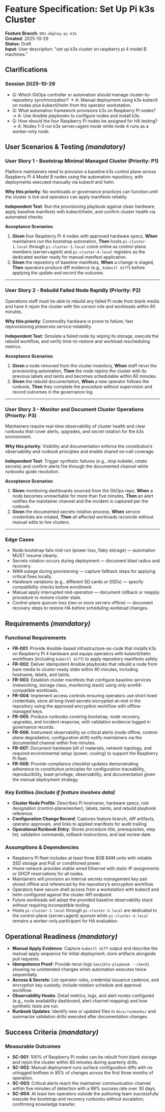 # Feature Specification: Set Up Pi k3s Cluster

**Feature Branch**: `001-deploy-pi-k3s`  
**Created**: 2025-10-29  
**Status**: Draft  
**Input**: User description: "set up k3s cluster on raspberry pi 4 model B machines."

## Clarifications

### Session 2025-10-29

- Q: Which GitOps controller or automation should manage cluster-to-repository synchronization? → A: Manual deployment using k3s kubectl on nodes plus kubectl/helm from the operator workstation.
- Q: What automation framework provisions k3s on Raspberry Pi nodes? → A: Use Ansible playbooks to configure nodes and install k3s.
- Q: How should the four Raspberry Pi nodes be assigned for HA testing? → A: Nodes 1–3 run k3s server+agent mode while node 4 runs as a worker-only node.

## User Scenarios & Testing *(mandatory)*

### User Story 1 - Bootstrap Minimal Managed Cluster (Priority: P1)

Platform maintainers need to provision a baseline k3s control plane across Raspberry Pi 4 Model B nodes using the automation repository, with deployments executed manually via kubectl and helm.

**Why this priority**: No workloads or governance practices can function until the cluster is live and operators can apply manifests reliably.

**Independent Test**: Run the provisioning playbook against clean hardware, apply baseline manifests with kubectl/helm, and confirm cluster health via automated checks.

**Acceptance Scenarios**:

1. **Given** four Raspberry Pi 4 nodes with approved hardware specs, **When** maintainers run the bootstrap automation, **Then** hosts `pi-cluster-1.local` through `pi-cluster-3.local` come online as control-plane members (server+agent) and `pi-cluster-4.local` registers as the dedicated worker ready for manual manifest application.
2. **Given** the repository of baseline manifests, **When** a change is staged, **Then** operators produce diff evidence (e.g., `kubectl diff`) before applying the update and record the outcome.

---

### User Story 2 - Rebuild Failed Node Rapidly (Priority: P2)

Operations staff must be able to rebuild any failed Pi node from blank media and have it rejoin the cluster with the correct role and workloads within 60 minutes.

**Why this priority**: Commodity hardware is prone to failure; fast reprovisioning preserves service reliability.

**Independent Test**: Simulate a failed node by wiping its storage, execute the rebuild workflow, and verify time-to-restore and workload rescheduling metrics.

**Acceptance Scenarios**:

1. **Given** a node removed from the cluster inventory, **When** staff rerun the provisioning automation, **Then** the node rejoins the cluster with its previous labels and taints and becomes schedulable within 60 minutes.
2. **Given** the rebuild documentation, **When** a new operator follows the runbook, **Then** they complete the procedure without supervision and record outcomes in the governance log.

---

### User Story 3 - Monitor and Document Cluster Operations (Priority: P3)

Maintainers require real-time observability of cluster health and clear runbooks that cover alerts, upgrades, and secret rotation for the k3s environment.

**Why this priority**: Visibility and documentation enforce the constitution’s observability and runbook principles and enable shared on-call coverage.

**Independent Test**: Trigger synthetic failures (e.g., stop kubelet, rotate secrets) and confirm alerts fire through the documented channel while runbooks guide resolution.

**Acceptance Scenarios**:

1. **Given** monitoring dashboards sourced from the GitOps repo, **When** a node becomes unreachable for more than five minutes, **Then** an alert notifies the maintainer channel and the incident is captured per the runbook.
2. **Given** the documented secrets rotation process, **When** service credentials are rotated, **Then** all affected workloads reconcile without manual edits to live clusters.

---

### Edge Cases

- Node bootstrap fails mid-run (power loss, flaky storage) — automation MUST resume cleanly.
- Secrets rotation occurs during deployment — document blast radius and recovery.
- WAN outage during provisioning — capture fallback steps for applying critical fixes locally.
- Hardware variations (e.g., different SD cards or SSDs) — specify compatibility checks before enrollment.
- Manual apply interrupted mid-operation — document rollback or reapply procedure to restore cluster state.
- Control-plane quorum loss (two or more servers offline) — document recovery steps to restore HA before scheduling workload changes.

## Requirements *(mandatory)*

### Functional Requirements

- **FR-001**: Provide Ansible-based infrastructure-as-code that installs k3s on Raspberry Pi 4 hardware and equips operators with kubectl/helm workflows (including `kubectl diff`) to apply repository manifests safely.
- **FR-002**: Deliver idempotent Ansible playbooks that rebuild a node from bare media to cluster-ready state within 60 minutes, including hostname, labels, and taints.
- **FR-003**: Establish cluster manifests that configure baseline services (networking, storage class, monitoring stack) using only arm64-compatible workloads.
- **FR-004**: Implement access controls ensuring operators use short-lived credentials; store all long-lived secrets encrypted-at-rest in the repository using the approved encryption workflow with offline-managed keys.
- **FR-005**: Produce runbooks covering bootstrap, node recovery, upgrades, and incident response, with validation evidence logged in governance records.
- **FR-006**: Instrument observability so critical alerts (node offline, control-plane degradation, configuration drift) notify maintainers via the documented channel within five minutes.
- **FR-007**: Document hardware bill of materials, network topology, and required environmental setup (power, cooling) to support the Raspberry Pi fleet.
- **FR-008**: Provide compliance checklist updates demonstrating adherence to constitution principles for configuration traceability, reproducibility, least-privilege, observability, and documentation given the manual deployment strategy.

### Key Entities *(include if feature involves data)*

- **Cluster Node Profile**: Describes Pi hostname, hardware specs, role designation (control-plane/worker), labels, taints, and rebuild playbook reference.
- **Configuration Change Record**: Captures feature branch, diff artifacts, operator approvals, and links to applied manifests for audit trailing.
- **Operational Runbook Entry**: Stores procedure title, prerequisites, step list, validation commands, rollback instructions, and last review date.

### Assumptions & Dependencies

- Raspberry Pi fleet includes at least three 8GB RAM units with reliable SSD storage and PoE or conditioned power.
- Home network provides stable wired Ethernet with static IP assignments or DHCP reservations for all nodes.
- Maintainers will provision an internal secrets management key pair stored offline and referenced by the repository’s encryption workflow.
- Operators have secure shell access from a workstation with kubectl and helm configured against the cluster API endpoint.
- Future workloads will adopt the provided baseline observability stack without requiring incompatible tooling.
- Hosts `pi-cluster-1.local` through `pi-cluster-3.local` are dedicated to the control-plane (server+agent) quorum while `pi-cluster-4.local` remains a worker-only participant for HA evaluation.

## Operational Readiness *(mandatory)*

- **Manual Apply Evidence**: Capture `kubectl diff` output and describe the manual apply sequence for initial deployment; store artifacts alongside pull requests.
- **Idempotence Proof**: Provide rerun logs (`ansible-playbook --check`) showing no unintended changes when automation executes twice sequentially.
- **Access & Secrets**: List operator roles, credential issuance cadence, and encryption key custody; include rotation schedule and approval workflow.
- **Observability Hooks**: Detail metrics, logs, and alert routes configured (e.g., node availability dashboard, alert channel mapping) and how synthetic tests are run.
- **Runbook Updates**: Identify new or updated files in `docs/runbooks/` and summarize validation drills executed after documentation changes.

## Success Criteria *(mandatory)*

### Measurable Outcomes

- **SC-001**: 100% of Raspberry Pi nodes can be rebuilt from blank storage and rejoin the cluster within 60 minutes during quarterly drills.
- **SC-002**: Manual deployment runs surface configuration diffs with no unlogged hotfixes in 95% of changes across the first three months of operation.
- **SC-003**: Critical alerts reach the maintainer communication channel within five minutes of detection with a 98% success rate over 30 days.
- **SC-004**: At least two operators outside the authoring team successfully execute the bootstrap and recovery runbooks without escalation, confirming knowledge transfer.
